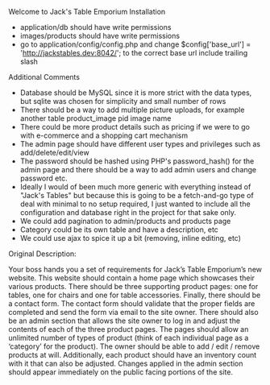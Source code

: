 Welcome to Jack's Table Emporium
Installation
- application/db should have write permissions
- images/products should have write permissions
- go to application/config/config.php and change $config['base_url'] = 'http://jackstables.dev:8042/'; to the correct base url include trailing slash

Additional Comments
- Database should be MySQL since it is more strict with the data types, but sqlite was chosen for simplicity and small number of rows
- There should be a way to add multiple picture uploads, for example another table product_image pid image name
- There could be more product details such as pricing if we were to go with e-commerce and a shopping cart mechanism
- The admin page should have different user types and privileges such as add/delete/edit/view 
- The password should be hashed using PHP's password_hash() for the admin page and there should be a way to add admin users and change password etc.
- Ideally I would of been much more generic with everything instead of "Jack's Tables" but because this is going to be a fetch-and-go type of deal with minimal to no setup required, I just wanted to include all the configuration and database right in the project for that sake only.
- We could add pagination to admin/products and products page
- Category could be its own table and have a description, etc
- We could use ajax to spice it up a bit (removing, inline editing, etc)

Original Description:

Your boss hands you a set of requirements for Jack’s Table Emporium’s new website. This website should contain a home page which showcases their various products. There should be three supporting product pages: one for tables, one for chairs and one for table accessories. Finally, there should be a contact form. The contact form should validate that the proper fields are completed and send the form via email to the site owner.
There should also be an admin section that allows the site owner to log in and adjust the contents of each of the three product pages. The pages should allow an unlimited number of types of product (think of each individual page as a ‘category’ for the product). The owner should be able to add / edit / remove products at will. Additionally, each product should have an inventory count with it that can also be adjusted. Changes applied in the admin section should appear immediately on the public facing portions of the site.


